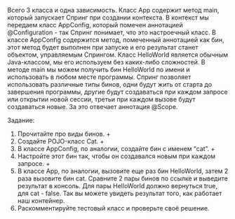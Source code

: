 Всего 3 класса и одна зависимость.
Класс App содержит метод main, который запускает Спринг при создании контекста. В контекст мы передаем класс AppConfig, который помечен аннотацией @Configuration - так Спринг понимает, что это настроечный класс.
В классе AppConfig содержится метод, помеченный аннотацией как бин, этот метод будет выполнен при запуске и его результат станет объектом, управляемым Спрингом.
Класс HelloWorld является обычным Java-классом, мы его используем без каких-либо сложностей.
В методе main мы можем получить бин HelloWorld по имени и использовать в любом месте программы.
Спринг позволяет использовать различные типы бинов, одни будут жить от старта до завершения программы, другие будут создаваться при каждом запросе или открытии новой сессии, третьи при каждом вызове будут создаваться новые. За это отвечает аннотация @Scope.

Задание:
1. Прочитайте про виды бинов. +
2. Создайте POJO-класс Cat. +
3. В классе AppConfig, по аналогии, создайте бин с именем “cat”. +
4. Настройте этот бин так, чтобы он создавался новым при каждом запросе. +
5. В классе App, по аналогии, вызовите еще раз бин HelloWorld, затем 2 раза вызовите бин cat. 
Сравните 2 пары бинов по ссылке и выведите результат в консоль. Для пары HelloWorld должно вернуться true, для cat - false. 
Так вы можете увидеть результат того, как работает наш контейнер.
6. Раскомментируйте тестовый класс и проверьте своё решение.

